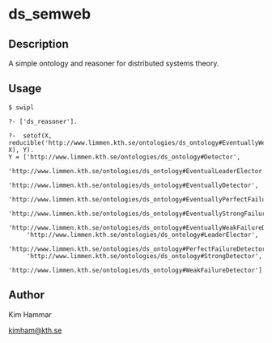 # ds_semweb

## Description

A simple ontology and reasoner for distributed systems theory.

## Usage

    $ swipl

    ?- ['ds_reasoner'].

    ?-  setof(X, reducible('http://www.limmen.kth.se/ontologies/ds_ontology#EventuallyWeakFailureDetector', X), Y).
    Y = ['http://www.limmen.kth.se/ontologies/ds_ontology#Detector',
         'http://www.limmen.kth.se/ontologies/ds_ontology#EventualLeaderElector',
         'http://www.limmen.kth.se/ontologies/ds_ontology#EventuallyDetector',
         'http://www.limmen.kth.se/ontologies/ds_ontology#EventuallyPerfectFailureDetector',
         'http://www.limmen.kth.se/ontologies/ds_ontology#EventuallyStrongFailureDetector',
         'http://www.limmen.kth.se/ontologies/ds_ontology#EventuallyWeakFailureDetector',
         'http://www.limmen.kth.se/ontologies/ds_ontology#LeaderElector',
         'http://www.limmen.kth.se/ontologies/ds_ontology#PerfectFailureDetector',
         'http://www.limmen.kth.se/ontologies/ds_ontology#StrongDetector',
         'http://www.limmen.kth.se/ontologies/ds_ontology#WeakFailureDetector'].

## Author

Kim Hammar

<kimham@kth.se>